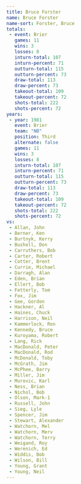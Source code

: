 ```yaml
---
title: Bruce Forster
name: Bruce Forster
name-sort: Forster, Bruce
totals:
 - event: Brier
   games: 11
   wins: 3
   losses: 8
   inturn-total: 107
   inturn-percent: 71
   outturn-total: 115
   outturn-percent: 73
   draw-total: 113
   draw-percent: 73
   takeout-total: 109
   takeout-percent: 72
   shots-total: 222
   shots-percent: 72
years:
 - year: 1981
   event: Brier
   team: "NB"
   position: Third
   alternate: false
   games: 11
   wins: 3
   losses: 8
   inturn-total: 107
   inturn-percent: 71
   outturn-total: 115
   outturn-percent: 73
   draw-total: 113
   draw-percent: 73
   takeout-total: 109
   takeout-percent: 72
   shots-total: 222
   shots-percent: 72
vs:
 - Allan, John
 - Berner, Ken
 - Burtnyk, Kerry
 - Bushell, Don
 - Carruthers, Bob
 - Carter, Robert
 - Cotter, Brent
 - Currie, Michael
 - Darragh, Alan
 - Eden, Brian
 - Ellert, Bob
 - Fetterly, Tom
 - Fox, Jim
 - Gee, Gordon
 - Hackner, Al
 - Haines, Chuck
 - Harrison, Neil
 - Kammerlock, Ron
 - Kennedy, Bruce
 - Kuroyama, Robert
 - Lang, Rick
 - MacDonald, Peter
 - MacDonald, Rod
 - McDonald, Toby
 - McGrath, Jim
 - McPhee, Barry
 - Miller, Jim
 - Murovic, Karl
 - Ness, Brian
 - Nichol, Bob
 - Olson, Mark-1
 - Russell, John
 - Sieg, Lyle
 - Spencer, Jim
 - Stewart, Alexander
 - Watchorn, Mel
 - Watchorn, Merv
 - Watchorn, Terry
 - Weigand, Roy
 - Werenich, Ed
 - Widdis, Bob
 - Wilson, Bill
 - Young, Grant
 - Young, Neil
---
```

